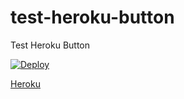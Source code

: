 # test-heroku-button
Test Heroku Button


<a href="https://heroku.com/deploy?template=https://github.com/Pukhovskyi/test-heroku-button/main">
  <img src="https://www.herokucdn.com/deploy/button.svg" alt="Deploy">
</a>

<a href="https://heroku.com/deploy?template=https://github.com/Pukhovskyi/test-heroku-button/main">Heroku</a>
